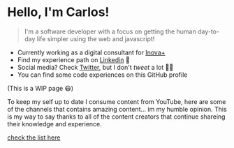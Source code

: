 # Hello, I'm Carlos!

> I'm a software developer with a focus on getting the human day-to-day life simpler using the web and javascript!

- Currently working as a digital consultant for [Inova+](http://inova.business/)
- Find my experience path on [Linkedin](https://linkedin.com/in/socarlosb) 💪
- Social media? Check [Twitter](https://twitter.com/socarlosb), but I don't _tweet_ a lot 🤷‍♂️
- You can find some code experiences on this GitHub profile 

(This is a WIP page 😷)

To keep my self up to date I consume content from YouTube, here are some of the channels that contains amazing content... im my humble opinion.
This is my way to say thanks to all of the content creators that continue shareing their knowledge and experience.

[check the list here](/content.md)